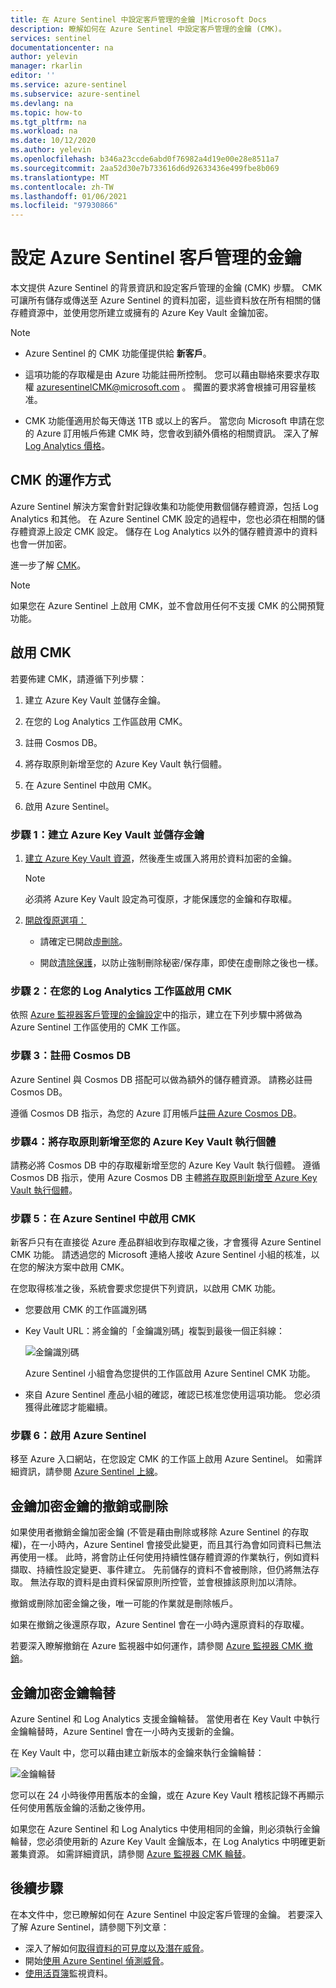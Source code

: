 ```yaml
---
title: 在 Azure Sentinel 中設定客戶管理的金鑰 |Microsoft Docs
description: 瞭解如何在 Azure Sentinel 中設定客戶管理的金鑰 (CMK)。
services: sentinel
documentationcenter: na
author: yelevin
manager: rkarlin
editor: ''
ms.service: azure-sentinel
ms.subservice: azure-sentinel
ms.devlang: na
ms.topic: how-to
ms.tgt_pltfrm: na
ms.workload: na
ms.date: 10/12/2020
ms.author: yelevin
ms.openlocfilehash: b346a23ccde6abd0f76982a4d19e00e28e8511a7
ms.sourcegitcommit: 2aa52d30e7b733616d6d92633436e499fbe8b069
ms.translationtype: MT
ms.contentlocale: zh-TW
ms.lasthandoff: 01/06/2021
ms.locfileid: "97930866"
---
```

# <a name="set-up-azure-sentinel-customer-managed-key"></a>設定 Azure Sentinel 客戶管理的金鑰

本文提供 Azure Sentinel 的背景資訊和設定客戶管理的金鑰 (CMK) 步驟。 CMK 可讓所有儲存或傳送至 Azure Sentinel 的資料加密，這些資料放在所有相關的儲存體資源中，並使用您所建立或擁有的 Azure Key Vault 金鑰加密。

> [!NOTE]
> - Azure Sentinel 的 CMK 功能僅提供給 **新客戶**。
>
> - 這項功能的存取權是由 Azure 功能註冊所控制。 您可以藉由聯絡來要求存取權 azuresentinelCMK@microsoft.com 。 擱置的要求將會根據可用容量核准。
>
> - CMK 功能僅適用於每天傳送 1TB 或以上的客戶。 當您向 Microsoft 申請在您的 Azure 訂用帳戶佈建 CMK 時，您會收到額外價格的相關資訊。 深入了解 [Log Analytics 價格](../azure-monitor/platform/manage-cost-storage.md#log-analytics-dedicated-clusters)。

## <a name="how-cmk-works"></a>CMK 的運作方式 

Azure Sentinel 解決方案會針對記錄收集和功能使用數個儲存體資源，包括 Log Analytics 和其他。 在 Azure Sentinel CMK 設定的過程中，您也必須在相關的儲存體資源上設定 CMK 設定。 儲存在 Log Analytics 以外的儲存體資源中的資料也會一併加密。

進一步了解 [CMK](../azure-monitor/platform/customer-managed-keys.md#customer-managed-key-overview)。

> [!NOTE]
> 如果您在 Azure Sentinel 上啟用 CMK，並不會啟用任何不支援 CMK 的公開預覽功能。

## <a name="enable-cmk"></a>啟用 CMK 

若要佈建 CMK，請遵循下列步驟： 

1.  建立 Azure Key Vault 並儲存金鑰。

2.  在您的 Log Analytics 工作區啟用 CMK。

3.  註冊 Cosmos DB。

4.  將存取原則新增至您的 Azure Key Vault 執行個體。

5.  在 Azure Sentinel 中啟用 CMK。

6.  啟用 Azure Sentinel。

### <a name="step-1-create-an-azure-key-vault-and-storing-key"></a>步驟 1：建立 Azure Key Vault 並儲存金鑰

1.  [建立 Azure Key Vault 資源](/azure-stack/user/azure-stack-key-vault-manage-portal)，然後產生或匯入將用於資料加密的金鑰。
    > [!NOTE]
    >  必須將 Azure Key Vault 設定為可復原，才能保護您的金鑰和存取權。

1.  [開啟復原選項：](../key-vault/general/key-vault-recovery.md)

    -   請確定已開啟[虛刪除](../key-vault/general/soft-delete-overview.md)。

    -   開啟[清除保護](../key-vault/general/soft-delete-overview.md#purge-protection)，以防止強制刪除秘密/保存庫，即使在虛刪除之後也一樣。

### <a name="step-2-enable-cmk-on-your-log-analytics-workspace"></a>步驟 2：在您的 Log Analytics 工作區啟用 CMK

依照 [Azure 監視器客戶管理的金鑰設定](../azure-monitor/platform/customer-managed-keys.md)中的指示，建立在下列步驟中將做為 Azure Sentinel 工作區使用的 CMK 工作區。

### <a name="step-3-register-for-cosmos-db"></a>步驟 3：註冊 Cosmos DB

Azure Sentinel 與 Cosmos DB 搭配可以做為額外的儲存體資源。 請務必註冊 Cosmos DB。

遵循 Cosmos DB 指示，為您的 Azure 訂用帳戶[註冊 Azure Cosmos DB](../cosmos-db/how-to-setup-cmk.md#register-resource-provider)。

### <a name="step-4-add-an-access-policy-to-your-azure-key-vault-instance"></a>步驟4：將存取原則新增至您的 Azure Key Vault 執行個體

請務必將 Cosmos DB 中的存取權新增至您的 Azure Key Vault 執行個體。 遵循 Cosmos DB 指示，使用 Azure Cosmos DB 主體[將存取原則新增至 Azure Key Vault 執行個體](../cosmos-db/how-to-setup-cmk.md#add-an-access-policy-to-your-azure-key-vault-instance)。

### <a name="step-5-enable-cmk-in-azure-sentinel"></a>步驟 5：在 Azure Sentinel 中啟用 CMK

新客戶只有在直接從 Azure 產品群組收到存取權之後，才會獲得 Azure Sentinel CMK 功能。 請透過您的 Microsoft 連絡人接收 Azure Sentinel 小組的核准，以在您的解決方案中啟用 CMK。

在您取得核准之後，系統會要求您提供下列資訊，以啟用 CMK 功能。

-  您要啟用 CMK 的工作區識別碼

-  Key Vault URL：將金鑰的「金鑰識別碼」複製到最後一個正斜線：  
    

    ![金鑰識別碼](./media/customer-managed-keys/key-identifier.png)

    Azure Sentinel 小組會為您提供的工作區啟用 Azure Sentinel CMK 功能。

-  來自 Azure Sentinel 產品小組的確認，確認已核准您使用這項功能。 您必須獲得此確認才能繼續。

### <a name="step-6-enable-azure-sentinel"></a>步驟 6：啟用 Azure Sentinel


移至 Azure 入口網站，在您設定 CMK 的工作區上啟用 Azure Sentinel。 如需詳細資訊，請參閱 [Azure Sentinel 上線](quickstart-onboard.md)。

## <a name="key-encryption-key-revocation-or-deletion"></a>金鑰加密金鑰的撤銷或刪除


如果使用者撤銷金鑰加密金鑰 (不管是藉由刪除或移除 Azure Sentinel 的存取權)，在一小時內，Azure Sentinel 會接受此變更，而且其行為會如同資料已無法再使用一樣。 此時，將會防止任何使用持續性儲存體資源的作業執行，例如資料擷取、持續性設定變更、事件建立。 先前儲存的資料不會被刪除，但仍將無法存取。 無法存取的資料是由資料保留原則所控管，並會根據該原則加以清除。

撤銷或刪除加密金鑰之後，唯一可能的作業就是刪除帳戶。

如果在撤銷之後還原存取，Azure Sentinel 會在一小時內還原資料的存取權。

若要深入瞭解撤銷在 Azure 監視器中如何運作，請參閱 [Azure 監視器 CMK 撤銷](../azure-monitor/platform/customer-managed-keys.md#key-revocation)。

## <a name="key-encryption-key-rotation"></a>金鑰加密金鑰輪替


Azure Sentinel 和 Log Analytics 支援金鑰輪替。 當使用者在 Key Vault 中執行金鑰輪替時，Azure Sentinel 會在一小時內支援新的金鑰。

在 Key Vault 中，您可以藉由建立新版本的金鑰來執行金鑰輪替：

![金鑰輪替](./media/customer-managed-keys/key-rotation.png)

您可以在 24 小時後停用舊版本的金鑰，或在 Azure Key Vault 稽核記錄不再顯示任何使用舊版金鑰的活動之後停用。

如果您在 Azure Sentinel 和 Log Analytics 中使用相同的金鑰，則必須執行金鑰輪替，您必須使用新的 Azure Key Vault 金鑰版本，在 Log Analytics 中明確更新叢集資源。 如需詳細資訊，請參閱 [Azure 監視器 CMK 輪替](../azure-monitor/platform/customer-managed-keys.md#key-rotation)。

## <a name="next-steps"></a>後續步驟
在本文件中，您已瞭解如何在 Azure Sentinel 中設定客戶管理的金鑰。 若要深入了解 Azure Sentinel，請參閱下列文章：
- 深入了解如何[取得資料的可見度以及潛在威脅](quickstart-get-visibility.md)。
- 開始[使用 Azure Sentinel 偵測威脅](./tutorial-detect-threats-built-in.md)。
- [使用活頁簿](tutorial-monitor-your-data.md)監視資料。
